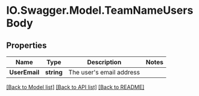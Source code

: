# IO.Swagger.Model.TeamNameUsersBody
## Properties

Name | Type | Description | Notes
------------ | ------------- | ------------- | -------------
**UserEmail** | **string** | The user&#x27;s email address | 

[[Back to Model list]](../README.md#documentation-for-models) [[Back to API list]](../README.md#documentation-for-api-endpoints) [[Back to README]](../README.md)

